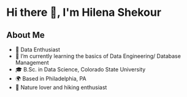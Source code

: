
# Hi there 👋, I'm Hilena Shekour

## About Me
- 🌟 Data Enthusiast
- 🌱 I’m currently learning the basics of Data Engineering/ Database Management
- 🎓 B.Sc. in Data Science, Colorado State University
- 🌍 Based in Philadelphia, PA
- 🌿 Nature lover and hiking enthusiast
